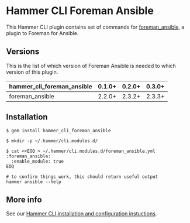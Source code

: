 # Hammer CLI Foreman Ansible

This Hammer CLI plugin contains set of commands for [foreman_ansible](
  https://github.com/theforeman/foreman_ansible
), a plugin to Foreman for Ansible.

## Versions

This is the list of which version of Foreman Ansible is needed to which version of this plugin.

| hammer_cli_foreman_ansible | 0.1.0+ | 0.2.0+ | 0.3.0+ |
|----------------------------|--------|--------|--------|
|            foreman_ansible | 2.2.0+ | 2.3.2+ | 2.3.3+ |

## Installation

    $ gem install hammer_cli_foreman_ansible

    $ mkdir -p ~/.hammer/cli.modules.d/

    $ cat <<EOQ > ~/.hammer/cli.modules.d/foreman_ansible.yml
    :foreman_ansible:
      :enable_module: true
    EOQ

    # to confirm things work, this should return useful output
    hammer ansible --help

## More info

See our [Hammer CLI installation and configuration instuctions](
https://github.com/theforeman/hammer-cli/blob/master/doc/installation.md#installation).
